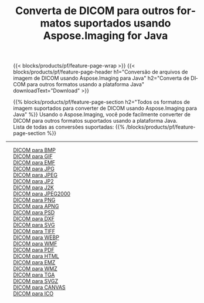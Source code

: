 ﻿---
title: Converta de DICOM para outros formatos suportados usando Aspose.Imaging for Java 
weight: 3920
url: /pt/java/conversion/from/dicom 
lang: pt
langdirlevel: 2
locales: zh-hans,ja,it,ru,de,es,fr,nl,id,lt,pl,pt,vi,tr,ko,zh-hant,ar,hi,th,sv,cs,uk,he
description: Usando o Aspose.Imaging, você pode facilmente converter de DICOM para outros formatos usando a plataforma Java
---

{{< blocks/products/pf/feature-page-wrap >}}
{{< blocks/products/pf/feature-page-header h1="Conversão de arquivos de imagem de DICOM usando Aspose.Imaging para Java" h2="Converta de DICOM para outros formatos usando a plataforma Java" downloadText="Download" >}}


{{% blocks/products/pf/feature-page-section  h2="Todos os formatos de imagem suportados para converter de DICOM usando Aspose.Imaging para Java" %}}
Usando o Aspose.Imaging, você pode facilmente converter de DICOM para outros formatos suportados usando a plataforma Java.
<br/>
Lista de todas as conversões suportadas:
{{% /blocks/products/pf/feature-page-section %}}
<div class="container-fluid productfamilypage bg-gray">
    <div class="convertypes bg-gray agp-content section">
        <div class="container">
		<hr style="margin-left:-20px;"/>
		<div class="row other-converters">
		    <div class='col-md-2 other-converter remove-lp remove-rp'><a href="/imaging/pt/java/conversion/dicom-to-bmp" >DICOM para BMP</a></div><div class='col-md-2 other-converter remove-lp remove-rp'><a href="/imaging/pt/java/conversion/dicom-to-gif" >DICOM para GIF</a></div><div class='col-md-2 other-converter remove-lp remove-rp'><a href="/imaging/pt/java/conversion/dicom-to-emf" >DICOM para EMF</a></div><div class='col-md-2 other-converter remove-lp remove-rp'><a href="/imaging/pt/java/conversion/dicom-to-jpg" >DICOM para JPG</a></div><div class='col-md-2 other-converter remove-lp remove-rp'><a href="/imaging/pt/java/conversion/dicom-to-jpeg" >DICOM para JPEG</a></div><div class='col-md-2 other-converter remove-lp remove-rp'><a href="/imaging/pt/java/conversion/dicom-to-jp2" >DICOM para JP2</a></div><div class='col-md-2 other-converter remove-lp remove-rp'><a href="/imaging/pt/java/conversion/dicom-to-j2k" >DICOM para J2K</a></div><div class='col-md-2 other-converter remove-lp remove-rp'><a href="/imaging/pt/java/conversion/dicom-to-jpeg2000" >DICOM para JPEG2000</a></div><div class='col-md-2 other-converter remove-lp remove-rp'><a href="/imaging/pt/java/conversion/dicom-to-png" >DICOM para PNG</a></div><div class='col-md-2 other-converter remove-lp remove-rp'><a href="/imaging/pt/java/conversion/dicom-to-apng" >DICOM para APNG</a></div><div class='col-md-2 other-converter remove-lp remove-rp'><a href="/imaging/pt/java/conversion/dicom-to-psd" >DICOM para PSD</a></div><div class='col-md-2 other-converter remove-lp remove-rp'><a href="/imaging/pt/java/conversion/dicom-to-dxf" >DICOM para DXF</a></div><div class='col-md-2 other-converter remove-lp remove-rp'><a href="/imaging/pt/java/conversion/dicom-to-svg" >DICOM para SVG</a></div><div class='col-md-2 other-converter remove-lp remove-rp'><a href="/imaging/pt/java/conversion/dicom-to-tiff" >DICOM para TIFF</a></div><div class='col-md-2 other-converter remove-lp remove-rp'><a href="/imaging/pt/java/conversion/dicom-to-webp" >DICOM para WEBP</a></div><div class='col-md-2 other-converter remove-lp remove-rp'><a href="/imaging/pt/java/conversion/dicom-to-wmf" >DICOM para WMF</a></div><div class='col-md-2 other-converter remove-lp remove-rp'><a href="/imaging/pt/java/conversion/dicom-to-pdf" >DICOM para PDF</a></div><div class='col-md-2 other-converter remove-lp remove-rp'><a href="/imaging/pt/java/conversion/dicom-to-html" >DICOM para HTML</a></div><div class='col-md-2 other-converter remove-lp remove-rp'><a href="/imaging/pt/java/conversion/dicom-to-emz" >DICOM para EMZ</a></div><div class='col-md-2 other-converter remove-lp remove-rp'><a href="/imaging/pt/java/conversion/dicom-to-wmz" >DICOM para WMZ</a></div><div class='col-md-2 other-converter remove-lp remove-rp'><a href="/imaging/pt/java/conversion/dicom-to-tga" >DICOM para TGA</a></div><div class='col-md-2 other-converter remove-lp remove-rp'><a href="/imaging/pt/java/conversion/dicom-to-svgz" >DICOM para SVGZ</a></div><div class='col-md-2 other-converter remove-lp remove-rp'><a href="/imaging/pt/java/conversion/dicom-to-canvas" >DICOM para CANVAS</a></div><div class='col-md-2 other-converter remove-lp remove-rp'><a href="/imaging/pt/java/conversion/dicom-to-ico" >DICOM para ICO</a></div>
                </div>
        </div>
    </div>
</div>
<br/>

